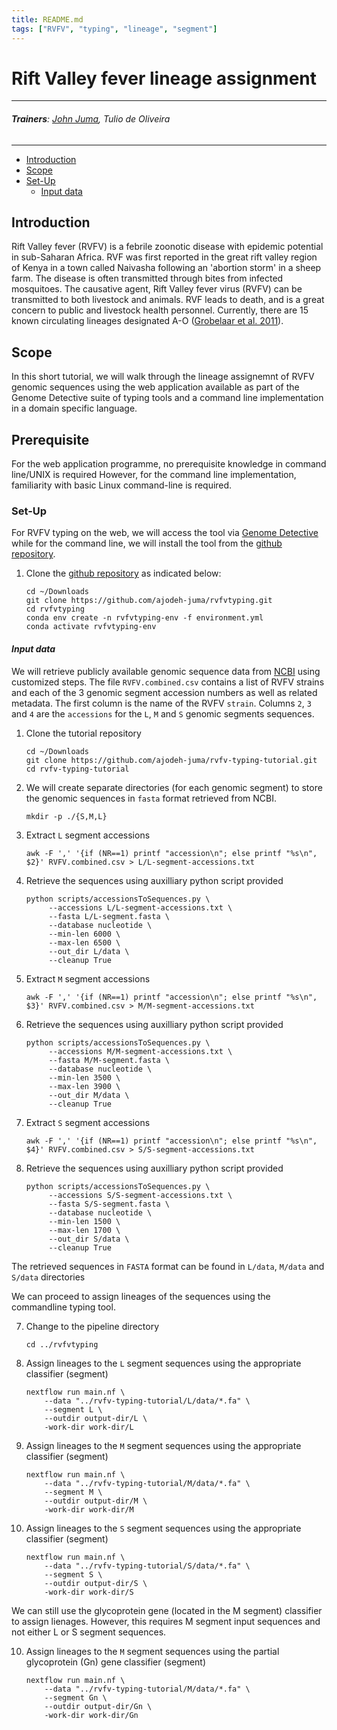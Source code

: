 ```yaml
---
title: README.md
tags: ["RVFV", "typing", "lineage", "segment"]
---
```

# **Rift Valley fever lineage assignment**
---
###### ***Trainers***: [John Juma](https://github.com/ajodeh-juma), Tulio de Oliveira
---

- [Introduction](#introduction)
- [Scope](#scope)
- [Set-Up](#setup)
    - [Input data](#input-data)


## Introduction
Rift Valley fever (RVFV) is a febrile zoonotic disease with epidemic potential in sub-Saharan Africa.
RVF was first reported in the great rift valley region of Kenya in a town called Naivasha following 
an 'abortion storm' in a sheep farm.
The disease is often transmitted through bites from infected mosquitoes. The causative agent, Rift 
Valley fever virus (RVFV) can be transmitted to both livestock and animals. RVF leads to death, and is
a great concern to public and livestock health personnel. Currently, there are 15 known circulating lineages designated
A-O ([Grobelaar et al. 2011](https://www.ncbi.nlm.nih.gov/pmc/articles/PMC3311189/)).

## Scope
In this short tutorial, we will walk through the lineage assignemnt of RVFV genomic sequences using
the web application available as part of the Genome Detective suite of typing tools 
and a command line implementation in a domain specific language.


## Prerequisite

For the web application programme, no prerequisite knowledge in command line/UNIX is required
However, for the command line implementation, familiarity with basic Linux command-line is required.


### Set-Up
For RVFV typing on the web, we will access the tool via [Genome Detective](https://www.genomedetective.com/app/typingtool/rvfv/)
while for the command line, we will install the tool from the [github repository](https://github.com/ajodeh-juma/rvfvtyping).

1. Clone the [github repository](https://github.com/ajodeh-juma/rvfvtyping) as indicated below:
   ```
   cd ~/Downloads
   git clone https://github.com/ajodeh-juma/rvfvtyping.git
   cd rvfvtyping
   conda env create -n rvfvtyping-env -f environment.yml
   conda activate rvfvtyping-env
   ```


#### ***Input data***
We will retrieve publicly available genomic sequence data from [NCBI](https://www.ncbi.nlm.nih.gov/) using customized
steps. The file `RVFV.combined.csv` contains a list of RVFV strains and each of the 3 genomic segment
accession numbers as well as related metadata. The first column is the name of the RVFV `strain`. Columns `2`, `3` and `4` 
are the `accessions` for the `L`, `M` and `S` genomic segments sequences.


1. Clone the tutorial repository
   ```
   cd ~/Downloads
   git clone https://github.com/ajodeh-juma/rvfv-typing-tutorial.git
   cd rvfv-typing-tutorial
   ```
   
2. We will create separate directories (for each genomic segment) to store the genomic sequences in `fasta` format retrieved from NCBI.

    ```
    mkdir -p ./{S,M,L}
    ```

3. Extract `L` segment accessions
   ```
   awk -F ',' '{if (NR==1) printf "accession\n"; else printf "%s\n", $2}' RVFV.combined.csv > L/L-segment-accessions.txt
   ```


4. Retrieve the sequences using auxilliary python script provided 
   ```
   python scripts/accessionsToSequences.py \
        --accessions L/L-segment-accessions.txt \
        --fasta L/L-segment.fasta \
        --database nucleotide \
        --min-len 6000 \
        --max-len 6500 \
        --out_dir L/data \
        --cleanup True
   ```


5. Extract `M` segment accessions
   ```
   awk -F ',' '{if (NR==1) printf "accession\n"; else printf "%s\n", $3}' RVFV.combined.csv > M/M-segment-accessions.txt
   ```


6. Retrieve the sequences using auxilliary python script provided 
   ```
   python scripts/accessionsToSequences.py \
        --accessions M/M-segment-accessions.txt \
        --fasta M/M-segment.fasta \
        --database nucleotide \
        --min-len 3500 \
        --max-len 3900 \
        --out_dir M/data \
        --cleanup True
   ```


5. Extract `S` segment accessions
   ```
   awk -F ',' '{if (NR==1) printf "accession\n"; else printf "%s\n", $4}' RVFV.combined.csv > S/S-segment-accessions.txt
   ```


6. Retrieve the sequences using auxilliary python script provided 
   ```
   python scripts/accessionsToSequences.py \
        --accessions S/S-segment-accessions.txt \
        --fasta S/S-segment.fasta \
        --database nucleotide \
        --min-len 1500 \
        --max-len 1700 \
        --out_dir S/data \
        --cleanup True
   ```
   
The retrieved sequences in `FASTA` format can be found in `L/data`, `M/data` and `S/data` directories

We can proceed to assign lineages of the sequences using the commandline typing tool.

7. Change to the pipeline directory
   ```
   cd ../rvfvtyping
   ```

8. Assign lineages to the `L` segment sequences using the appropriate classifier (segment)

    ```
    nextflow run main.nf \
        --data "../rvfv-typing-tutorial/L/data/*.fa" \
        --segment L \
        --outdir output-dir/L \
        -work-dir work-dir/L

    ```
   
9. Assign lineages to the `M` segment sequences using the appropriate classifier (segment)

    ```
    nextflow run main.nf \
        --data "../rvfv-typing-tutorial/M/data/*.fa" \
        --segment M \
        --outdir output-dir/M \
        -work-dir work-dir/M

    ```
   
10. Assign lineages to the `S` segment sequences using the appropriate classifier (segment)

    ```
    nextflow run main.nf \
        --data "../rvfv-typing-tutorial/S/data/*.fa" \
        --segment S \
        --outdir output-dir/S \
        -work-dir work-dir/S

    ```
    
    
We can still use the glycoprotein gene (located in the M segment) classifier to assign lienages.
However, this requires M segment input sequences and not either L or S segment sequences.

10. Assign lineages to the `M` segment sequences using the partial glycoprotein (Gn) gene classifier (segment)

    ```
    nextflow run main.nf \
        --data "../rvfv-typing-tutorial/M/data/*.fa" \
        --segment Gn \
        --outdir output-dir/Gn \
        -work-dir work-dir/Gn

    ```

